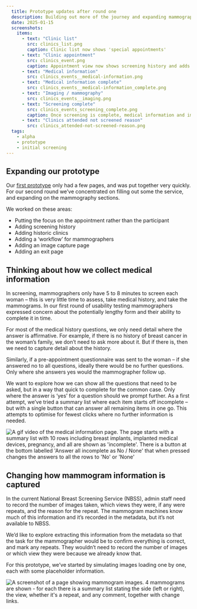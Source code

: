 ```yaml
---
  title: Prototype updates after round one
  description: Building out more of the journey and expanding mammography sections
  date: 2025-01-15
  screenshots:
    items:
      - text: "Clinic list"
        src: clinics_list.png
        caption: Clinic list now shows 'special appointments'
      - text: "Clinic appointment"
        src: clinics_event.png
        caption: Appointment view now shows screening history and adds a pre-screening question
      - text: "Medical information"
        src: clinics_events__medical-information.png
      - text: "Medical information complete"
        src: clinics_events__medical-information_complete.png
      - text: "Imaging / mammography"
        src: clinics_events__imaging.png
      - text: "Screening complete"
        src: clinics_events_screening_complete.png
        caption: Once screening is complete, medical information and images are added as tabs to the appointment
      - text: "Clinics attended not screened reason"
        src: clinics_attended-not-screened-reason.png
  tags:
    - alpha
    - prototype
    - initial screening
---
```


## Expanding our prototype

Our [first prototype](/manage-breast-screening/2024/12/first-alpha-prototype/) only had a few pages, and was put together very quickly. For our second round we’ve concentrated on filling out some the service, and expanding on the mammography sections.

We worked on these areas:

- Putting the focus on the appointment rather than the participant
- Adding screening history
- Adding historic clinics
- Adding a ‘workflow’ for mammographers
- Adding an image capture page
- Adding an exit page

## Thinking about how we collect medical information

In screening, mammographers only have 5 to 8 minutes to screen each woman – this is very little time to assess, take medical history, and take the mammograms. In our first round of usability testing mammographers expressed concern about the potentially lengthy form and their ability to complete it in time.

For most of the medical history questions, we only need detail where the answer is affirmative. For example, if there is no history of breast cancer in the woman’s family, we don’t need to ask more about it. But if there is, then we need to capture detail about the history.

Similarly, if a pre-appointment questionnaire was sent to the woman – if she answered no to all questions, ideally there would be no further questions. Only where she answers yes would the mammographer follow up.

We want to explore how we can show all the questions that need to be asked, but in a way that quick to complete for the common case. Only where the answer is ‘yes’ for a question should we prompt further. As a first attempt, we’ve tried a summary list where each item starts off incomplete – but with a single button that can answer all remaining items in one go. This attempts to optimise for fewest clicks where no further information is needed.

![A gif video of the medical information page. The page starts with a summary list with 10 rows including breast implants, implanted medical devices, pregnancy, and all are shown as 'incomplete'. There is a button at the bottom labelled 'Answer all incomplete as No / None' that when pressed changes the answers to all the rows to 'No' or 'None' ](manage-mark-incomplete-as-none.gif "Testing a single button as a way to mass-answer questions")

## Changing how mammogram information is captured

In the current National Breast Screening Service (NBSS), admin staff need to record the number of images taken, which views they were, if any were repeats, and the reason for the repeat. The mammogram machines know much of this information and it’s recorded in the metadata, but it’s not available to NBSS.

We’d like to explore extracting this information from the metadata so that the task for the mammographer would be to confirm everything is correct, and mark any repeats. They wouldn’t need to record the number of images or which view they were because we already know that.

For this prototype, we’ve started by simulating images loading one by one, each with some placeholder information.

![A screenshot of a page showing mammogram images. 4 mammograms are shown - for each there is a summary list stating the side (left or right), the view, whether it's a repeat, and any comment, together with change links. ](clinics_events__imaging.png "Mammograms shown with key information")
